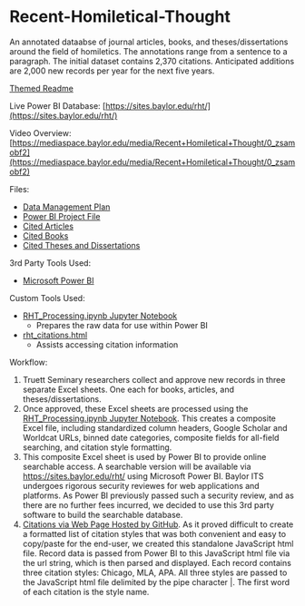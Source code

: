 # Recent-Homiletical-Thought
An annotated dataabse of journal articles, books, and theses/dissertations around the field of homiletics. The annotations range from a sentence to a paragraph. The initial dataset contains 2,370 citations. Anticipated additions are 2,000 new records per year for the next five years.

[Themed Readme](https://josh-been.github.io/Recent-Homiletical-Thought/)

Live Power BI Database: [https://sites.baylor.edu/rht/](https://sites.baylor.edu/rht/)

Video Overview: [https://mediaspace.baylor.edu/media/Recent+Homiletical+Thought/0_zsamobf2](https://mediaspace.baylor.edu/media/Recent+Homiletical+Thought/0_zsamobf2)

Files:
* [Data Management Plan](https://josh-been.github.io/Recent-Homiletical-Thought/DMP-Recent_Homiletical_Thought_Project.docx)
* [Power BI Project File](https://josh-been.github.io/Recent-Homiletical-Thought/rht.pbix)
* [Cited Articles](https://josh-been.github.io/Recent-Homiletical-Thought/RHT-Articles.xlsx)
* [Cited Books](https://josh-been.github.io/Recent-Homiletical-Thought/RHT-Books.xlsx)
* [Cited Theses and Dissertations](https://josh-been.github.io/Recent-Homiletical-Thought/RHT-Theses-and-Dissertations.xlsx)

3rd Party Tools Used:
* [Microsoft Power BI](https://powerbi.microsoft.com/)

Custom Tools Used:
* [RHT_Processing.ipynb Jupyter Notebook](https://github.com/Josh-Been/Recent-Homiletical-Thought/blob/master/RHT_Processing.ipynb)
  * Prepares the raw data for use within Power BI
* [rht_citations.html](https://josh-been.github.io/Recent-Homiletical-Thought/rht_citations.html)
  * Assists accessing citation information

Workflow:
1. Truett Seminary researchers collect and approve new records in three separate Excel sheets. One each for books, articles, and theses/dissertations.
2. Once approved, these Excel sheets are processed using the [RHT_Processing.ipynb Jupyter Notebook](https://github.com/Josh-Been/Recent-Homiletical-Thought/blob/master/RHT_Processing.ipynb). This creates a composite Excel file, including standardized column headers, Google Scholar and Worldcat URLs, binned date categories, composite fields for all-field searching, and citation style formatting.
3. This composite Excel sheet is used by Power BI to provide online searchable access. A searchable version will be available via https://sites.baylor.edu/rht/ using Microsoft Power BI. Baylor ITS undergoes rigorous security reviewes for web applications and platforms. As Power BI previously passed such a security review, and as there are no further fees incurred, we decided to use this 3rd party software to build the searchable database.
4. [Citations via Web Page Hosted by GitHub](https://github.com/Josh-Been/Recent-Homiletical-Thought/blob/master/rht_citations.html). As it proved difficult to create a formatted list of citation styles that was both convenient and easy to copy/paste for the end-user, we created this standalone JavaScript html file. Record data is passed from Power BI to this JavaScript html file via the url string, which is then parsed and displayed. Each record contains three citation styles: Chicago, MLA, APA. All three styles are passed to the JavaScript html file delimited by the pipe character |. The first word of each citation is the style name.
